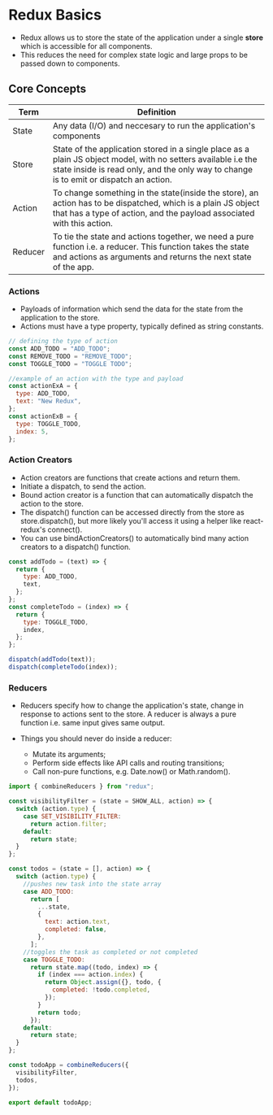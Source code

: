 # Redux Basics

- Redux allows us to store the state of the application under a single **store** which is accessible for all components.
- This reduces the need for complex state logic and large props to be passed down to components.

## Core Concepts

| Term    | Definition                                                                                                                                                                                              |
| ------- | ------------------------------------------------------------------------------------------------------------------------------------------------------------------------------------------------------- |
| State   | Any data (I/O) and neccesary to run the application's components                                                                                                                                        |
| Store   | State of the application stored in a single place as a plain JS object model, with no setters available i.e the state inside is read only, and the only way to change is to emit or dispatch an action. |
| Action  | To change something in the state(inside the store), an action has to be dispatched, which is a plain JS object that has a type of action, and the payload associated with this action.                  |
| Reducer | To tie the state and actions together, we need a pure function i.e. a reducer. This function takes the state and actions as arguments and returns the next state of the app.                            |

### Actions

- Payloads of information which send the data for the state from the application to the store.
- Actions must have a type property, typically defined as string constants.

```js
// defining the type of action
const ADD_TODO = "ADD_TODO";
const REMOVE_TODO = "REMOVE_TODO";
const TOGGLE_TODO = "TOGGLE TODO";

//example of an action with the type and payload
const actionExA = {
  type: ADD_TODO,
  text: "New Redux",
};
const actionExB = {
  type: TOGGLE_TODO,
  index: 5,
};
```

### Action Creators

- Action creators are functions that create actions and return them.
- Initiate a dispatch, to send the action.
- Bound action creator is a function that can automatically dispatch the action to the store.
- The dispatch() function can be accessed directly from the store as store.dispatch(), but more likely you'll access it using a helper like react-redux's connect().
- You can use bindActionCreators() to automatically bind many action creators to a dispatch() function.

```js
const addTodo = (text) => {
  return {
    type: ADD_TODO,
    text,
  };
};
const completeTodo = (index) => {
  return {
    type: TOGGLE_TODO,
    index,
  };
};

dispatch(addTodo(text));
dispatch(completeTodo(index));
```

### Reducers

- Reducers specify how to change the application's state, change in response to actions sent to the store. A reducer is always a pure function i.e. same input gives same output.

- Things you should never do inside a reducer:
  - Mutate its arguments;
  - Perform side effects like API calls and routing transitions;
  - Call non-pure functions, e.g. Date.now() or Math.random().

```js
import { combineReducers } from "redux";

const visibilityFilter = (state = SHOW_ALL, action) => {
  switch (action.type) {
    case SET_VISIBILITY_FILTER:
      return action.filter;
    default:
      return state;
  }
};

const todos = (state = [], action) => {
  switch (action.type) {
    //pushes new task into the state array
    case ADD_TODO:
      return [
        ...state,
        {
          text: action.text,
          completed: false,
        },
      ];
    //toggles the task as completed or not completed
    case TOGGLE_TODO:
      return state.map((todo, index) => {
        if (index === action.index) {
          return Object.assign({}, todo, {
            completed: !todo.completed,
          });
        }
        return todo;
      });
    default:
      return state;
  }
};

const todoApp = combineReducers({
  visibilityFilter,
  todos,
});

export default todoApp;
```
